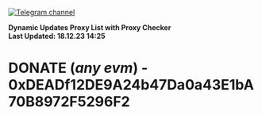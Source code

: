 [![Telegram channel](https://img.shields.io/endpoint?url=https://runkit.io/damiankrawczyk/telegram-badge/branches/master?url=https://t.me/n4z4v0d)](https://t.me/n4z4v0d) 

**Dynamic Updates Proxy List with Proxy Checker**  
**Last Updated: 18.12.23 14:25**

# DONATE (_any evm_) - 0xDEADf12DE9A24b47Da0a43E1bA70B8972F5296F2
